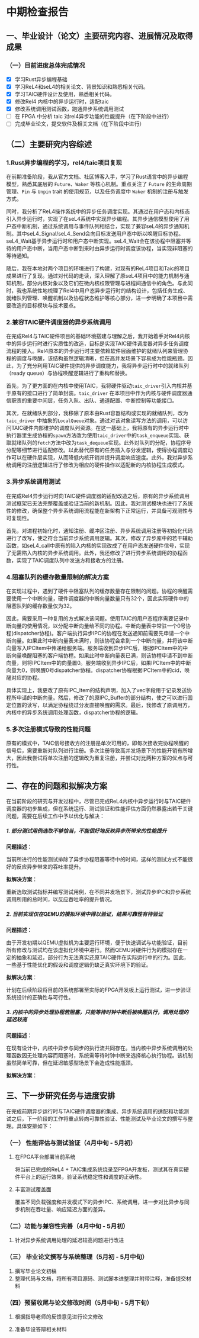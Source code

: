 # 中期检查报告 

## 一、毕业设计（论文）主要研究内容、进展情况及取得成果

### （一）目前进度总体完成情况

- [x] 学习Rust异步编程基础
- [x] 学习ReL4和seL4的相关论文、背景知识和熟悉相关代码。
- [x] 学习TAIC硬件设计及使用，熟悉相关代码。
- [x] 修改Rel4 内核中的异步运行时，适配taic 
- [x] 修改系统调用测试函数，跑通异步系统调用测试
- [ ] 在 FPGA 中分析 taic 对rel4异步功能的性能提升（在下阶段中进行）
- [ ] 完成毕业论文，提交软件及相关文档（在下阶段中进行）

## （二）主要研究内容综述

### 1.Rust异步编程的学习，rel4/taic项目复现

在前期准备阶段，我从官方文档、社区博客入手，学习了Rust语言中的异步编程模型，熟悉其底层的 `Future`、`Waker` 等核心机制。重点关注了 `Future` 的生命周期管理、`Pin` 与 `Unpin` trait 的使用规范，以及任务调度中 `Waker` 机制的注册与触发方式。

同时，我分析了ReL4操作系统中的异步任务调度实现。其通过在用户态和内核态引入异步运行时，实现了在seL4系统中实现异步编程。其异步通信模型使用了用户态中断机制，通过系统调用与事件队列相结合，实现了兼容seL4的异步通知机制。其中seL4_Signal/seL4_Send会向目标发送用户态中断以唤醒目标协程。seL4_Wait基于异步运行时和用户态中断实现。seL4_Wait会在该协程中阻塞并等待的用户态中断，当用户态中断到来时由异步运行时调度该协程，当实现非阻塞的等待通知。

随后，我在本地对两个项目的环境进行了构建，对现有的ReL4项目和Taic的项目成果进行了复现。通过对代码的走读，深入理解了原seL4项目中的能力机制与通知机制，部分内核对象以及它们在微内核权限管理与进程间通信中的角色。与此同时，我也系统性地梳理了Rel4中用户态异步运行时的结构设计，包括任务生成、就绪队列管理、唤醒机制以及协程状态维护等核心部分，进一步明确了本项目中需要改造的目标模块与技术要点。

### 2.兼容TAIC硬件调度器的异步系统调用

在完成Rel4与TAIC硬件项目的基础环境搭建与理解之后，我开始着手对Rel4内核中的异步运行时进行实质性的改造，目标是实现TAIC硬件调度器对异步任务调度流程的接入。Rel4原本的异步运行时主要依赖软件层面维护的就绪队列来管理协程的调度与唤醒，该结构虽然逻辑清晰，但在高并发场景下容易成为性能瓶颈。因此，为了充分利用TAIC硬件提供的异步调度能力，我将异步运行时中的就绪队列（ready queue）与协程唤醒逻辑进行了重构和替换。

首先，为了更方面的在内核中使用TAIC，我将硬件驱动`taic_driver`引入内核并基于原有的接口进行了简单封装。`taic_driver` 在本项目中作为内核与硬件调度器通信职责的重要中间层，任务入队、出队、通道配置、中断控制等功能接口。

其次，在就绪队列部分，我移除了原本由Rust容器结构或实现的就绪队列，改为 `taic_driver` 中抽象的`LocalQueue`对象。通过对该对象读写方法的调用，可以访问TAIC硬件内部维护的调度队列资源。在这一基础上，我将原有的异步运行时中执行器里生成协程的`spawn`方法改为使用`taic_driver`中的`task_enqueue`实现、获取就绪队列的`fetch`方法中改为`task_dequeue`实现。此外对队列的分配，协程序号分配等细节进行适配修改。以此替代原有的任务插入与分发逻辑，使得协程调度动作可以在硬件层实现，从而降低内核开销并提升调度响应速度。此外，我对异步系统调用的注册逻辑进行了修改为相应的硬件操作以适配新的内核协程生成模式。

### 3.异步系统调用测试

在完成Rel4异步运行时向TAIC硬件调度器的适配改造之后，原有的异步系统调用测试框架已无法完整覆盖或验证当前的新机制。因此，我对测试模块也进行了系统性的修改，确保整个异步系统调用流程能在新架构下正常运行，并具备可观测性与可复现性。

首先，对进程初始化时，通知注册、缓冲区注册、异步系统调用注册等初始化代码进行了改写，使之符合当前异步系统调用逻辑。其次，修改了异步库中的若干辅助函数，如seL4_call中原有的陷入内核的实现改成了在用户态发送硬件信号，实现了无需陷入内核的异步系统调用。此外，我还修改了进行异步系统调用的协程函数，实现了TAIC调度队列中发送方和接收方的注册。

### 4.阻塞队列的缓存数量限制的解决方案

在实现过程中，遇到了硬件中阻塞队列的缓存数量存在限制的问题。协程的唤醒需要使用一个中断向量，硬件调度器的中断向量数量只有32个，因此实际硬件中的阻塞队列的缓存数量仅为32。

因此，需要采用一种复用的方式解决该问题。使用TAIC的用户态程序需要记录中断向量的使用情况，以分配中断向量给不同的协程。中断向量表中常驻一个0号协程(dispatcher协程)。客户端执行异步IPC的协程在发送通知前需要先申请一个中断向量。如果此时中断向量表未满时，则该协程会拿到一个中断向量，并将该中断向量写入IPCItem中传递给服务端。服务端收到异步IPC后，根据IPCItem中的中断向量唤醒阻塞的客户端协程。如果此时中断向量表已满，则该协程申请不到中断向量，则将IPCItem中的向量置0。服务端收到异步IPC后，如果IPCItem中的中断向量为0，则唤醒0号dispatcher协程。dispatcher协程根据IPCItem中的cid，唤醒对应的协程。

具体实现上，我更改了原有IPC_Item的结构声明，加入了vec字段用于记录发送协程所申请的中断向量。然后，修改了的原IPC_Buffer的部分结构，使之可以进行固定位置的读写，以满足协程绕过分发直接唤醒的需求。最后，我修改了原调用方，内核中的异步系统调用处理函数，dispatcher协程的逻辑。

### 5.多次注册模式导致的性能问题

原有的模式中，TAIC信号接收方的注册是单次可用的，即每次接收完协程唤醒的信号后，需要重新对队列进行注册。多次注册导致高并发场景下的性能开销有所增大，因此我尝试将单次注册的逻辑改为重复注册，并尝试对比两种方案的优点与可行性。

## 二、存在的问题和拟解决方案

在当前阶段的研究与开发过程中，尽管已完成ReL4内核中异步运行时与TAIC硬件调度器的初步集成，但在系统运行、测试验证和性能评估方面仍然暴露出若干关键问题，需要在后续工作中予以优化与解决：

##### 1. 部分测试用例选取不够恰当，不能很好地反映异步所带来的性能提升

**问题描述：**

当前所进行的性能测试排除了异步协程阻塞等待中的时间，这样的测试方式不能很好的反应异步带来的吞吐率提升。

**拟解决方案**：

重新选取测试指标并编写测试用例，在不同并发场景下，测试异步IPC和异步系统调用所用的总时间，以反应吞吐率的提升情况。

##### 2. 当前实现仅在QEMU的模拟环境中得以验证，结果可靠性有待验证

**问题描述：**

由于开发初期以QEMU虚拟机为主要运行环境，便于快速调试与功能验证，目前所有修改与测试均在该虚拟化环境中进行。然而QEMU对硬件行为的模拟存在一定的抽象和延迟，部分行为无法真实还原TAIC硬件在实际运行中的行为。因此，一些基于性能优化的假设和调度逻辑仍缺乏真实环境下的验证。

**拟解决方案**：

计划在后续阶段将目前的系统部署至实际的FPGA开发板上运行测试，进一步验证系统设计的正确性与可行性。

##### 3. 内核中的异步处理协程若阻塞，只能等待时钟中断后被唤醒执行，调用处理的延迟较高

**问题描述：**

在现有设计中，内核中异步与同步的执行流共同存在。当内核中异步系统调用的处理函数因无处理内容而阻塞时，系统需等待时钟中断来选择核心执行协程。该机制虽然简单可靠，但在延迟敏感型场景下会造成性能瓶颈。

**拟解决方案**：

## 三、下一步研究任务与进度安排

在完成前期异步运行时与TAIC硬件调度器的集成、异步系统调用的适配和功能测试之后，下一阶段的工作将重点转向可靠性验证、性能测试及毕业论文的撰写与整理。具体安排如下：

### （一） 性能评估与测试验证（4月中旬 - 5月初）

1. 在FPGA平台部署当前系统

   将当前已完成的ReL4 + TAIC集成系统烧录至FPGA开发板，测试其在真实硬件平台上的运行效果，验证系统稳定性和调度的正确性。

2. 丰富测试覆盖面

   覆盖不同负载强度和并发模式下的异步IPC、系统调用，进一步对比异步与同步机制在吞吐量、响应延迟方面的差异。

### （二）功能与兼容性完善（4月中旬 - 5月初）

1. 针对异步系统调用处理的延迟较高问题进行改进

### （三） 毕业论文撰写与系统整理（5月初 - 5月中旬）

1. 撰写毕业论文初稿
2. 整理代码与文档，将所有项目源码、测试脚本进整理并附带注释，准备提交材料

### （四）预留收尾与论文修改时间（5月中旬 - 5月下旬）

1. 根据指导老师的反馈意见进行论文修改

2. 准备毕设答辩相关材料

